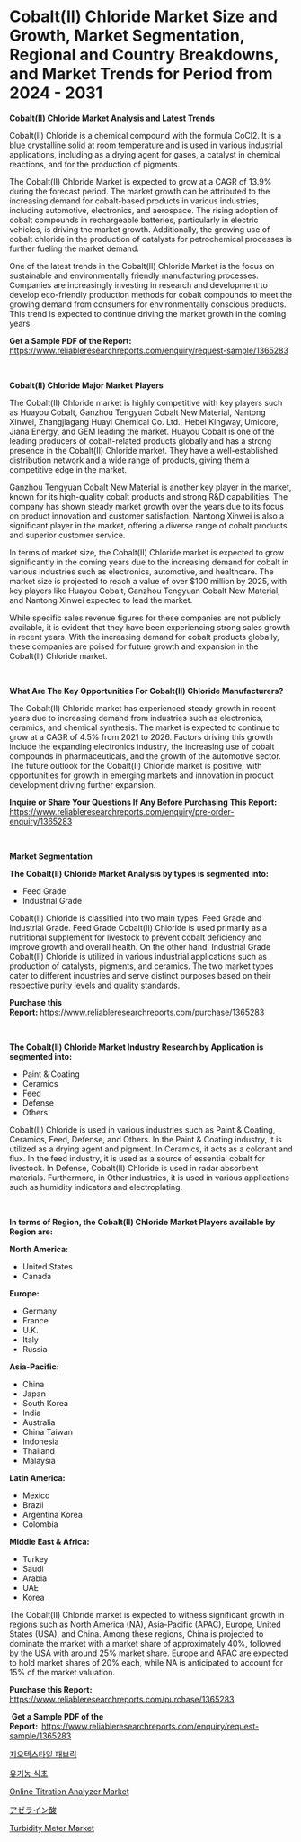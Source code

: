 <p><h1>Cobalt(II) Chloride Market Size and Growth, Market Segmentation, Regional and Country Breakdowns, and Market Trends for Period from 2024 -  2031</h1></p><p><strong>Cobalt(II) Chloride Market Analysis and Latest Trends</strong></p>
<p><p>Cobalt(II) Chloride is a chemical compound with the formula CoCl2. It is a blue crystalline solid at room temperature and is used in various industrial applications, including as a drying agent for gases, a catalyst in chemical reactions, and for the production of pigments.</p><p>The Cobalt(II) Chloride Market is expected to grow at a CAGR of 13.9% during the forecast period. The market growth can be attributed to the increasing demand for cobalt-based products in various industries, including automotive, electronics, and aerospace. The rising adoption of cobalt compounds in rechargeable batteries, particularly in electric vehicles, is driving the market growth. Additionally, the growing use of cobalt chloride in the production of catalysts for petrochemical processes is further fueling the market demand.</p><p>One of the latest trends in the Cobalt(II) Chloride Market is the focus on sustainable and environmentally friendly manufacturing processes. Companies are increasingly investing in research and development to develop eco-friendly production methods for cobalt compounds to meet the growing demand from consumers for environmentally conscious products. This trend is expected to continue driving the market growth in the coming years.</p></p>
<p><strong>Get a Sample PDF of the Report:&nbsp;</strong> <a href="https://www.reliableresearchreports.com/enquiry/request-sample/1365283">https://www.reliableresearchreports.com/enquiry/request-sample/1365283</a></p>
<p>&nbsp;</p>
<p><strong>Cobalt(II) Chloride Major Market Players</strong></p>
<p><p>The Cobalt(II) Chloride market is highly competitive with key players such as Huayou Cobalt, Ganzhou Tengyuan Cobalt New Material, Nantong Xinwei, Zhangjiagang Huayi Chemical Co. Ltd., Hebei Kingway, Umicore, Jiana Energy, and GEM leading the market. Huayou Cobalt is one of the leading producers of cobalt-related products globally and has a strong presence in the Cobalt(II) Chloride market. They have a well-established distribution network and a wide range of products, giving them a competitive edge in the market.</p><p>Ganzhou Tengyuan Cobalt New Material is another key player in the market, known for its high-quality cobalt products and strong R&D capabilities. The company has shown steady market growth over the years due to its focus on product innovation and customer satisfaction. Nantong Xinwei is also a significant player in the market, offering a diverse range of cobalt products and superior customer service.</p><p>In terms of market size, the Cobalt(II) Chloride market is expected to grow significantly in the coming years due to the increasing demand for cobalt in various industries such as electronics, automotive, and healthcare. The market size is projected to reach a value of over $100 million by 2025, with key players like Huayou Cobalt, Ganzhou Tengyuan Cobalt New Material, and Nantong Xinwei expected to lead the market.</p><p>While specific sales revenue figures for these companies are not publicly available, it is evident that they have been experiencing strong sales growth in recent years. With the increasing demand for cobalt products globally, these companies are poised for future growth and expansion in the Cobalt(II) Chloride market.</p></p>
<p>&nbsp;</p>
<p><strong>What Are The Key Opportunities For Cobalt(II) Chloride Manufacturers?</strong></p>
<p><p>The Cobalt(II) Chloride market has experienced steady growth in recent years due to increasing demand from industries such as electronics, ceramics, and chemical synthesis. The market is expected to continue to grow at a CAGR of 4.5% from 2021 to 2026. Factors driving this growth include the expanding electronics industry, the increasing use of cobalt compounds in pharmaceuticals, and the growth of the automotive sector. The future outlook for the Cobalt(II) Chloride market is positive, with opportunities for growth in emerging markets and innovation in product development driving further expansion.</p></p>
<p><strong>Inquire or Share Your Questions If Any Before Purchasing This Report:</strong> <a href="https://www.reliableresearchreports.com/enquiry/pre-order-enquiry/1365283">https://www.reliableresearchreports.com/enquiry/pre-order-enquiry/1365283</a></p>
<p>&nbsp;</p>
<p><strong>Market Segmentation</strong></p>
<p><strong>The Cobalt(II) Chloride Market Analysis by types is segmented into:</strong></p>
<p><ul><li>Feed Grade</li><li>Industrial Grade</li></ul></p>
<p><p>Cobalt(II) Chloride is classified into two main types: Feed Grade and Industrial Grade. Feed Grade Cobalt(II) Chloride is used primarily as a nutritional supplement for livestock to prevent cobalt deficiency and improve growth and overall health. On the other hand, Industrial Grade Cobalt(II) Chloride is utilized in various industrial applications such as production of catalysts, pigments, and ceramics. The two market types cater to different industries and serve distinct purposes based on their respective purity levels and quality standards.</p></p>
<p><strong>Purchase this Report:&nbsp;</strong><a href="https://www.reliableresearchreports.com/purchase/1365283">https://www.reliableresearchreports.com/purchase/1365283</a></p>
<p>&nbsp;</p>
<p><strong>The Cobalt(II) Chloride Market Industry Research by Application is segmented into:</strong></p>
<p><ul><li>Paint & Coating</li><li>Ceramics</li><li>Feed</li><li>Defense</li><li>Others</li></ul></p>
<p><p>Cobalt(II) Chloride is used in various industries such as Paint & Coating, Ceramics, Feed, Defense, and Others. In the Paint & Coating industry, it is utilized as a drying agent and pigment. In Ceramics, it acts as a colorant and flux. In the feed industry, it is used as a source of essential cobalt for livestock. In Defense, Cobalt(II) Chloride is used in radar absorbent materials. Furthermore, in Other industries, it is used in various applications such as humidity indicators and electroplating.</p></p>
<p>&nbsp;</p>
<p><strong>In terms of Region, the Cobalt(II) Chloride Market Players available by Region are:</strong></p>
<p>
    <p> <strong> North America: </strong>
        <ul>
            <li>United States</li>
            <li>Canada</li>
        </ul>
        </p> 
    <p> <strong> Europe: </strong>
        <ul>
            <li>Germany</li>
            <li>France</li>
            <li>U.K.</li>
            <li>Italy</li>
            <li>Russia</li>
        </ul>
        </p> 
    <p> <strong> Asia-Pacific: </strong>
        <ul>
            <li>China</li>
            <li>Japan</li>
            <li>South Korea</li>
            <li>India</li>
            <li>Australia</li>
            <li>China Taiwan</li>
            <li>Indonesia</li>
            <li>Thailand</li>
            <li>Malaysia</li>
        </ul>
        </p> 
    <p> <strong> Latin America: </strong>
        <ul>
            <li>Mexico</li>
            <li>Brazil</li>
            <li>Argentina Korea</li>
            <li>Colombia</li>
        </ul>
        </p> 
    <p> <strong> Middle East & Africa: </strong>
        <ul>
            <li>Turkey</li>
            <li>Saudi</li>
            <li>Arabia</li>
            <li>UAE</li>
            <li>Korea</li>
        </ul>
    </p>
    </p>
<p><p>The Cobalt(II) Chloride market is expected to witness significant growth in regions such as North America (NA), Asia-Pacific (APAC), Europe, United States (USA), and China. Among these regions, China is projected to dominate the market with a market share of approximately 40%, followed by the USA with around 25% market share. Europe and APAC are expected to hold market shares of 20% each, while NA is anticipated to account for 15% of the market valuation.</p></p>
<p><strong>Purchase this Report: </strong><a href="https://www.reliableresearchreports.com/purchase/1365283">https://www.reliableresearchreports.com/purchase/1365283</a></p>
<p>&nbsp;<strong>Get a Sample PDF of the Report:&nbsp;&nbsp;</strong><a href="https://www.reliableresearchreports.com/enquiry/request-sample/1365283">https://www.reliableresearchreports.com/enquiry/request-sample/1365283</a></p>
<p><strong></strong></p>
<p><p><a href="https://medium.com/@ukaszduda1/%EC%A7%80%EC%98%A4%ED%85%8D%EC%8A%A4%ED%83%80%EC%9D%BC-%EC%9B%90%EB%8B%A8-%EC%8B%9C%EC%9E%A5-%EC%9C%A0%ED%98%95-%EC%9D%91%EC%9A%A9-%EB%B0%8F-%EC%A7%80%EB%A6%AC%EB%B3%84-%EC%A2%85%ED%95%A9-%ED%8F%89%EA%B0%80-5902782313c2">지오텍스타일 패브릭</a></p><p><a href="https://medium.com/@antosuigrtley99783676/%EC%9C%A0%EA%B8%B0%EB%86%8D%EC%8B%9D%EC%B4%88-%EC%8B%9C%EC%9E%A5-2031%EB%85%84%EA%B9%8C%EC%A7%80-%EB%8F%99%ED%96%A5-%EC%98%88%EC%B8%A1-%EB%B0%8F-%EA%B2%BD%EC%9F%81-%EB%B6%84%EC%84%9D-16287ae5a3bc">유기농 식초</a></p><p><a href="https://issuu.com/reportprime-2/docs/online-titration-analyzer-market-size-2030.pptx">Online Titration Analyzer Market</a></p><p><a href="https://github.com/avwofrml53535/Market-Research-Report-List-1/blob/main/239900862.md">アゼライン酸</a></p><p><a href="https://issuu.com/reportprime-2/docs/turbidity-meter-market-size-2030.pptx">Turbidity Meter Market</a></p></p>